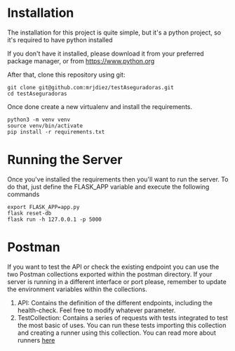 # Installation

The installation for this project is quite simple, but it's a python project, so it's required to have python installed

If you don't have it installed, please download it from your preferred package manager, or from https://www.python.org

After that, clone this repository using git:

    git clone git@github.com:mrjdiez/testAseguradoras.git
    cd testAseguradoras

Once done create a new virtualenv and install the requirements.
    
    python3 -m venv venv
    source venv/bin/activate
    pip install -r requirements.txt


# Running the Server

Once you've installed the requirements then you'll want to run the server. 
To do that, just define the FLASK_APP variable and execute the following commands

    export FLASK_APP=app.py
    flask reset-db
    flask run -h 127.0.0.1 -p 5000

# Postman

If you want to test the API or check the existing endpoint you can use the two Postman collections exported 
within the postman directory. If your server is running in a different interface or port please, remember to update
the environment variables within the collections.

1. API: Contains the definition of the different endpoints, including the health-check. Feel free to modify whatever parameter.
2. TestCollection: Contains a series of requests with tests integrated to test the most basic of uses. 
You can run these tests importing this collection and creating a runner using this collection.
You can read more about runners [here]([https://learning.postman.com/docs/running-collections/intro-to-collection-runs/)